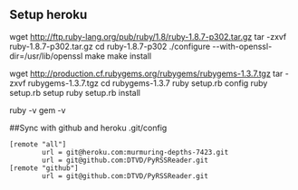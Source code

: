 ## Setup heroku
wget http://ftp.ruby-lang.org/pub/ruby/1.8/ruby-1.8.7-p302.tar.gz
tar -zxvf ruby-1.8.7-p302.tar.gz
cd ruby-1.8.7-p302
./configure --with-openssl-dir=/usr/lib/openssl
make
make install

wget http://production.cf.rubygems.org/rubygems/rubygems-1.3.7.tgz
tar -zxvf rubygems-1.3.7.tgz
cd rubygems-1.3.7
ruby setup.rb config
ruby setup.rb setup
ruby setup.rb install

ruby -v
gem -v


##Sync with github and heroku
.git/config
```
[remote "all"]
        url = git@heroku.com:murmuring-depths-7423.git
        url = git@github.com:DTVD/PyRSSReader.git
[remote "github"]
        url = git@github.com:DTVD/PyRSSReader.git
 
```

